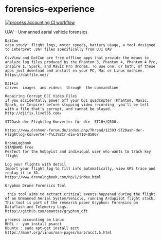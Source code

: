 # forensics-experience

[![process accounting CI workflow](https://github.com/githubfoam/forensics-experience/actions/workflows/process-accounting-workflow.yml/badge.svg?branch=master)](https://github.com/githubfoam/forensics-experience/actions/workflows/process-accounting-workflow.yml)  

UAV - Unmanned aerial vehicle forensics
~~~~
DatCon 
case study: flight logs, motor speeds, battery usage, a tool designed to interpret .DAT files specifically from DJI UAV

CsvView and DatCon are free offline apps that provide the means to analyze log files produced by the Phantom 3, Phantom 4, Phantom 4 Pro, Inspire 1, Spark, and Mavic Pro drones. To use one, or both, of these apps just download and install on your PC, Mac or Linux machine.
https://datfile.net/
~~~~
~~~~
DJIFix 
carves  images  and videos  through  the commandline

Repairing Corrupt DJI Video Files
if you accidentally power off your DJI quadcopter (Phantom, Mavic, Spark, or Inspire) before stopping video recording, you'll be left with a file that's corrupt, and cannot be played. 
http://djifix.live555.com/
~~~~
~~~~
ST2Dash der Flightlog Konverter für die  ST10+/Q500.

https://www.drohnen-forum.de/index.php/Thread/12303-ST2Dash-der-Flightlog-Konverter-f%C3%BCr-die-ST10-Q500/
~~~~

~~~~
DroneLogbook
STANDARD Free
Perfect for the hobbyist and individual user who wants to track key flight 

Log your flights with detail
Import your flight log to fill info automatically, view GPS trace and replay it in 3D.
https://www.dronelogbook.com/hp/1/index.html
~~~~
~~~~
Gryphon Drone Forensics Tool

 this tool aims to extract critical events happened during the flight of an Unmanned Aerial System/Vehicle, running Ardupilot flight stack. This tool is part of the research paper Gryphon: Forensics on Dataflash and Telemetry Logs.
https://github.com/emantas/gryphon_dft
~~~~
~~~~
process accounting on Linux
RHEL :  yum install psacct
Ubuntu : sudo apt-get install acct
https://man7.org/linux/man-pages/man5/acct.5.html
~~~~